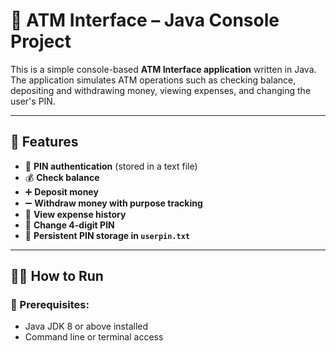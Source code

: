 # 🏦 ATM Interface – Java Console Project

This is a simple console-based **ATM Interface application** written in Java. The application simulates ATM operations such as checking balance, depositing and withdrawing money, viewing expenses, and changing the user's PIN.

---

## 📁 Features

- 🔐 **PIN authentication** (stored in a text file)
- 💰 **Check balance**
- ➕ **Deposit money**
- ➖ **Withdraw money with purpose tracking**
- 📜 **View expense history**
- 🔄 **Change 4-digit PIN**
- 💾 **Persistent PIN storage in `userpin.txt`**

---

## 🧑‍💻 How to Run

### 🔹 Prerequisites:
- Java JDK 8 or above installed
- Command line or terminal access
